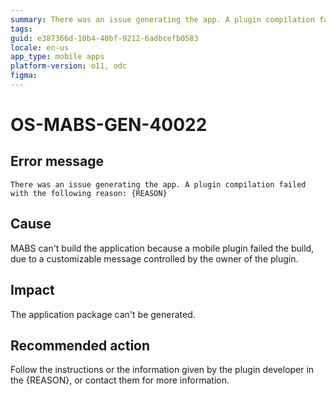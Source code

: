 ```yaml
---
summary: There was an issue generating the app. A plugin compilation failed with the following reason{REASON}.
tags:
guid: e387366d-10b4-40bf-9212-6adbcefb0583
locale: en-us
app_type: mobile apps
platform-version: o11, odc
figma:
---
```


# OS-MABS-GEN-40022

## Error message  

`There was an issue generating the app. A plugin compilation failed with the following reason: {REASON}`

## Cause  

MABS can't build the application because a mobile plugin failed the build, due to a customizable message controlled by the owner of the plugin.

## Impact

The application package can't be generated.

## Recommended action

Follow the instructions or the information given by the plugin developer in the {REASON}, or contact them for more information.
